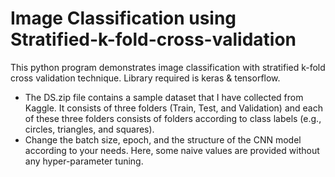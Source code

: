 # Image Classification using Stratified-k-fold-cross-validation
This python program demonstrates image classification with stratified k-fold cross validation technique. Library required is keras & tensorflow.
* The DS.zip file contains a sample dataset that I have collected from Kaggle. It consists of three folders (Train, Test, and Validation) and each of these three folders consists of folders according to class labels (e.g., circles, triangles, and squares).
* Change the batch size, epoch, and the structure of the CNN model according to your needs. Here, some naive values are provided without any hyper-parameter tuning.
